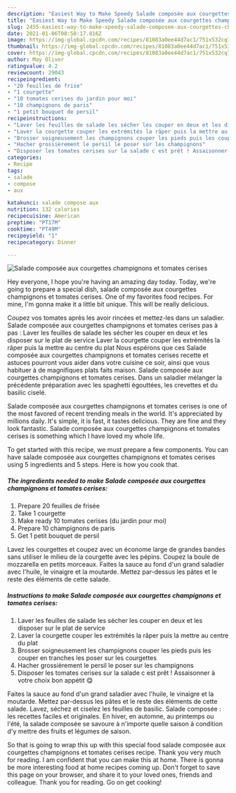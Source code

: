 ```yaml
---
description: "Easiest Way to Make Speedy Salade composée aux courgettes champignons et tomates cerises"
title: "Easiest Way to Make Speedy Salade composée aux courgettes champignons et tomates cerises"
slug: 2455-easiest-way-to-make-speedy-salade-composee-aux-courgettes-champignons-et-tomates-cerises
date: 2021-01-06T08:58:17.816Z
image: https://img-global.cpcdn.com/recipes/81083a0ee44d7ac1/751x532cq70/salade-composee-aux-courgettes-champignons-et-tomates-cerises-photo-principale-de-la-recette.jpg
thumbnail: https://img-global.cpcdn.com/recipes/81083a0ee44d7ac1/751x532cq70/salade-composee-aux-courgettes-champignons-et-tomates-cerises-photo-principale-de-la-recette.jpg
cover: https://img-global.cpcdn.com/recipes/81083a0ee44d7ac1/751x532cq70/salade-composee-aux-courgettes-champignons-et-tomates-cerises-photo-principale-de-la-recette.jpg
author: May Oliver
ratingvalue: 4.2
reviewcount: 29043
recipeingredient:
- "20 feuilles de frise"
- "1 courgette"
- "10 tomates cerises du jardin pour moi"
- "10 champignons de paris"
- "1 petit bouquet de persil"
recipeinstructions:
- "Laver les feuilles de salade les sécher les couper en deux et les disposer sur le plat de service"
- "Laver la courgette couper les extrémités la râper puis la mettre au centre du plat"
- "Brosser soigneusement les champignons couper les pieds puis les couper en tranches les poser sur les courgettes"
- "Hacher grossièrement le persil le poser sur les champignons"
- "Disposer les tomates cerises sur la salade c est prêt ! Assaisonner à votre choix bon appétit 😋"
categories:
- Recipe
tags:
- salade
- compose
- aux

katakunci: salade compose aux 
nutrition: 132 calories
recipecuisine: American
preptime: "PT17M"
cooktime: "PT49M"
recipeyield: "1"
recipecategory: Dinner

---
```



![Salade composée aux courgettes champignons et tomates cerises](https://img-global.cpcdn.com/recipes/81083a0ee44d7ac1/751x532cq70/salade-composee-aux-courgettes-champignons-et-tomates-cerises-photo-principale-de-la-recette.jpg)

Hey everyone, I hope you're having an amazing day today. Today, we're going to prepare a special dish, salade composée aux courgettes champignons et tomates cerises. One of my favorites food recipes. For mine, I'm gonna make it a little bit unique. This will be really delicious.

Coupez vos tomates après les avoir rincées et mettez-les dans un saladier. Salade composée aux courgettes champignons et tomates cerises pas à pas : Laver les feuilles de salade les sécher les couper en deux et les disposer sur le plat de service Laver la courgette couper les extrémités la râper puis la mettre au centre du plat Nous espérons que ces Salade composée aux courgettes champignons et tomates cerises recette et astuces pourront vous aider dans votre cuisine ce soir, ainsi que vous habituer à de magnifiques plats faits maison. Salade composée aux courgettes champignons et tomates cerises. Dans un saladier mélanger la précédente préparation avec les spaghetti égouttées, les crevettes et du basilic ciselé.

Salade composée aux courgettes champignons et tomates cerises is one of the most favored of recent trending meals in the world. It's appreciated by millions daily. It's simple, it is fast, it tastes delicious. They are fine and they look fantastic. Salade composée aux courgettes champignons et tomates cerises is something which I have loved my whole life.


To get started with this recipe, we must prepare a few components. You can have salade composée aux courgettes champignons et tomates cerises using 5 ingredients and 5 steps. Here is how you cook that.

<!--inarticleads1-->

##### The ingredients needed to make Salade composée aux courgettes champignons et tomates cerises:

1. Prepare 20 feuilles de frisée
1. Take 1 courgette
1. Make ready 10 tomates cerises (du jardin pour moi)
1. Prepare 10 champignons de paris
1. Get 1 petit bouquet de persil


Lavez les courgettes et coupez avec un économe large de grandes bandes sans utiliser le milieu de la courgette avec les pépins. Coupez la boule de mozzarella en petits morceaux. Faites la sauce au fond d&#39;un grand saladier avec l&#39;huile, le vinaigre et la moutarde. Mettez par-dessus les pâtes et le reste des éléments de cette salade. 

<!--inarticleads2-->

##### Instructions to make Salade composée aux courgettes champignons et tomates cerises:

1. Laver les feuilles de salade les sécher les couper en deux et les disposer sur le plat de service
1. Laver la courgette couper les extrémités la râper puis la mettre au centre du plat
1. Brosser soigneusement les champignons couper les pieds puis les couper en tranches les poser sur les courgettes
1. Hacher grossièrement le persil le poser sur les champignons
1. Disposer les tomates cerises sur la salade c est prêt ! Assaisonner à votre choix bon appétit 😋


Faites la sauce au fond d&#39;un grand saladier avec l&#39;huile, le vinaigre et la moutarde. Mettez par-dessus les pâtes et le reste des éléments de cette salade. Lavez, séchez et ciselez les feuilles de basilic. Salade composée : les recettes faciles et originales. En hiver, en automne, au printemps ou l&#39;été, la salade composée se savoure à n&#39;importe quelle saison à condition d&#39;y mettre des fruits et légumes de saison. 

So that is going to wrap this up with this special food salade composée aux courgettes champignons et tomates cerises recipe. Thank you very much for reading. I am confident that you can make this at home. There is gonna be more interesting food at home recipes coming up. Don't forget to save this page on your browser, and share it to your loved ones, friends and colleague. Thank you for reading. Go on get cooking!

